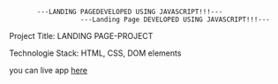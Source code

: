            ---LANDING PAGEDEVELOPED USING JAVASCRIPT!!!---
                      ---Landing Page DEVELOPED USING JAVASCRIPT!!!---
Project Title: LANDING PAGE-PROJECT

Technologie Stack: HTML, CSS, DOM elements

you can live app [here]( )
